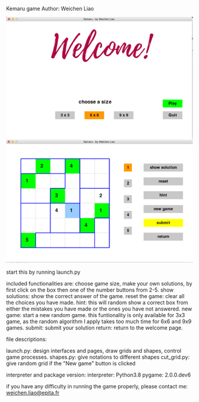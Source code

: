 Kemaru game
Author: Weichen Liao

![frontpage](https://github.com/weichen-liao/Kemaru/blob/main/frontpage.png)
![gamepage](https://github.com/weichen-liao/Kemaru/blob/main/gameinterface.png)

start this by running launch.py

included functionalities are: 
choose game size, 
make your own solutions, by first click on the box then one of the number buttons from 2-5.
show solutions: show the correct answer of the game.
reset the game: clear all the choices you have made.
hint: this will random show a correct box from either the mistakes you have made or the ones you have not answered.
new game: start a new random game. this funtionality is only available for 3x3 game, as the random algorithm I apply takes too much time for 6x6 and 9x9 games.
submit: submit your solution
return: return to the welcome page.


file descriptions:

launch.py: design interfaces and pages, draw grids and shapes, control game processes.
shapes.py: give notations to different shapes
cut_grid.py: give random grid if the "New game" button is clicked


interpreter and package version:
interpreter: Python3.8
pygame: 2.0.0.dev6


if you have any difficulty in running the game properly, please contact me: weichen.liao@epita.fr

